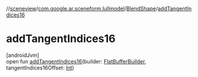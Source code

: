 //[sceneview](../../../index.md)/[com.google.ar.sceneform.lullmodel](../index.md)/[BlendShape](index.md)/[addTangentIndices16](add-tangent-indices16.md)

# addTangentIndices16

[androidJvm]\
open fun [addTangentIndices16](add-tangent-indices16.md)(builder: [FlatBufferBuilder](../../com.google.flatbuffers/-flat-buffer-builder/index.md), tangentIndices16Offset: [Int](https://kotlinlang.org/api/latest/jvm/stdlib/kotlin/-int/index.html))
